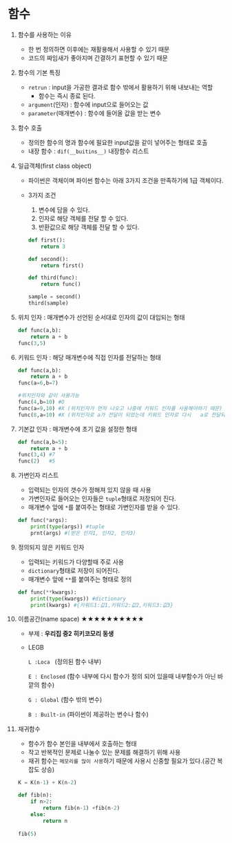 # 함수

1. 함수를 사용하는 이유
   - 한 번 정의하면 이후에는 재활용해서 사용할 수 있기 때문
   - 코드의 짜임새가 좋아지며 간결하기 표현할 수 있기 때문

2. 함수의 기본 특징
   - `retrun` : input을 가공한 결과로 함수 밖에서 활용하기 위해 내보내는 역할
     - 함수는 즉시 종료 된다.
   - `argument`(인자) : 함수에 input으로 들어오는 값
   - `parameter`(매개변수) : 함수에 들어올 값을 받는 변수

3. 함수 호출

   - 정의한 함수의 명과 함수에 필요한 input값을 같이 넣어주는 형태로 호출
   - 내장 함수 : `dif(__buitins__)` 내장함수 리스트

4. 일급객체(first class object)

   - 파이썬은 객체이며 파이썬 함수는 아래 3가지 조건을 만족하기에 1급 객체이다.

   - 3가지 조건

     1. 변수에 담을 수 있다.
     2. 인자로 해당 객체를 전달 할 수 있다.
     3. 반환값으로 해당 객체를 전달 할 수 있다.

     ```python
     def first():
         return 3
     
     def second():
         return first()
     
     def third(func):
         return func()
     
     sample = second()
     third(sample)
     ```

5. 위치 인자 : 매개변수가 선언된 순서대로 인자의 값이 대입되는 형태

   ```python
   def func(a,b):
       return a + b
   func(3,5)
   ```

6. 키워드 인자 :  해당 매개변수에 직접 인자를 전달하는 형태

   ```python
   def func(a,b):
       return a + b
   func(a=6,b=7)
   
   #위치인자와 같이 사용가능
   func(4,b=10) #O
   func(a=9,10) #X (위치인자가 먼저 나오고 나중에 키워드 인자를 사용해야하기 때문)
   func(8,a=10) #X (위치인자로 a가 전달이 되었는데 키워드 인자로 다시   a로 전달되기 때무넹 에러발생)
   ```

7. 기본값 인자 : 매개변수에 초기 값을 설정한 형태

   ```python
   def func(a,b=5):
       return a + b
   func(3,4) #7
   func(2)   #5
   ```

8. 가변인자 리스트

   - 입력되는 인자의 갯수가 정해져 있지 않을 때 사용
   - 가변인자로 들어오는 인자들은 `tuple`형태로 저장되어 진다.
   - 매개변수 앞에 `*`를 붙여주는 형태로 가변인자를 받을 수 있다.

   ```python
   def func(*args):
       print(type(args)) #tuple
       prnt(args) #(받은 인자1, 인자2, 인자3)
   ```

9. 정의되지 않은 키워드 인자

   - 입력되는 키워드가 다양할때 주로 사용
   - `dictionary`형태로 저장이 되어진다.
   - 매개변수 앞에 `**`를 붙여주는 형태로 정의

   ```python
   def func(**kwargs):
       print(type(kwargs)) #dictionary
       print(kwargs) #{키워드1:값1,키워드2:값2,키워드3:값3}
   ```

10. 이름공간(name space)  ★★★★★★★★★★

    - 부제 : **우리집 중2 히키코모리 동생**

    - LEGB

      `L :Loca ` (정의된 함수 내부)

      `E : Enclosed` (함수 내부에 다시 함수가 정의 되어 있을때 내부함수가 아닌 바깥의 함수)

      `G : Global` (함수 밖의 변수)

      `B : Built-in` (파이썬이 제공하는 변수나 함수)

11. 재귀함수

    - 함수가 함수 본인을 내부에서 호출하는 형태
    - 작고 반복적인 문제로 나눌수 있는 문제를 해결하기 위해 사용
    - 재귀 함수는 `메모리를 많이 사용`하기 때문에 사용시 신중할 필요가 있다.(공간 복잡도 상승)

    ```python
    K = K(n-1) + K(n-2)
    
    def fib(n):
        if n>2:
        	return fib(n-1) +fib(n-2)
        else:
            return n
        
    fib(5)
    ```

    